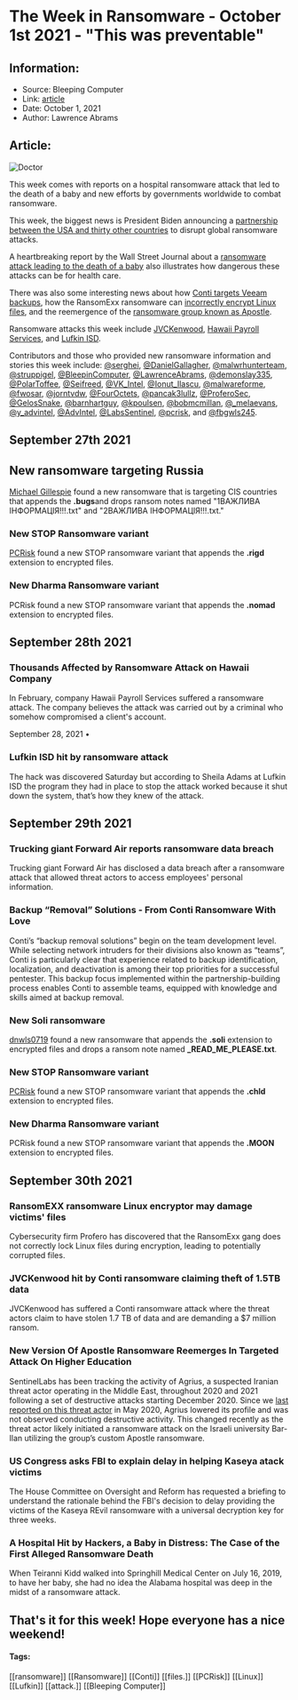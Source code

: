 # The Week in Ransomware - October 1st 2021 - "This was preventable"
### 

## Information:
+ Source: Bleeping Computer
+ Link: [article](https://www.bleepingcomputer.com/news/security/the-week-in-ransomware-october-1st-2021-this-was-preventable/)
+ Date: October 1, 2021
+ Author: Lawrence Abrams


## Article:
![Doctor](https://www.bleepstatic.com/content/hl-images/2020/10/29/Hospital.jpg)


This week comes with reports on a hospital ransomware attack that led to the death of a baby and new efforts by governments worldwide to combat ransomware.


This week, the biggest news is President Biden announcing a [partnership between the USA and thirty other countries](https://www.bleepingcomputer.com/news/security/us-unites-30-countries-to-disrupt-global-ransomware-attacks/) to disrupt global ransomware attacks.


A heartbreaking report by the Wall Street Journal about a [ransomware attack leading to the death of a baby](http://www.wsj.com/articles/ransomware-hackers-hospital-first-alleged-death-11633008116) also illustrates how dangerous these attacks can be for health care.


There was also some interesting news about how [Conti targets Veeam backups](http://www.advintel.io/post/backup-removal-solutions-from-conti-ransomware-with-love), how the RansomExx ransomware can [incorrectly encrypt Linux files](https://www.bleepingcomputer.com/news/security/ransomexx-ransomware-linux-encryptor-may-damage-victims-files/), and the reemergence of the [ransomware group known as Apostle](http://www.sentinelone.com/labs/new-version-of-apostle-ransomware-reemerges-in-targeted-attack-on-higher-education/).


Ransomware attacks this week include [JVCKenwood](https://www.bleepingcomputer.com/news/security/jvckenwood-hit-by-conti-ransomware-claiming-theft-of-15tb-data/), [Hawaii Payroll Services](http://www.govtech.com/security/thousands-affected-by-ransomware-attack-on-hawaii-company), and [Lufkin ISD](https://www.ktre.com/2021/09/28/lufkin-isd-hit-by-ransomware-attack/).


Contributors and those who provided new ransomware information and stories this week include: [@serghei](https://twitter.com/serghei), [@DanielGallagher](https://twitter.com/DanielGallagher), [@malwrhunterteam](https://twitter.com/malwrhunterteam), [@struppigel](https://twitter.com/struppigel), [@BleepinComputer](https://twitter.com/BleepinComputer), [@LawrenceAbrams](https://twitter.com/LawrenceAbrams), [@demonslay335](https://twitter.com/demonslay335), [@PolarToffee](https://twitter.com/PolarToffee), [@Seifreed](https://twitter.com/Seifreed), [@VK\_Intel](https://twitter.com/VK_Intel), [@Ionut\_Ilascu](https://twitter.com/Ionut_Ilascu), [@malwareforme](https://twitter.com/malwareforme), [@fwosar](https://twitter.com/fwosar), [@jorntvdw](https://twitter.com/jorntvdw), [@FourOctets](https://twitter.com/FourOctets), [@pancak3lullz](https://twitter.com/pancak3lullz), [@ProferoSec](https://twitter.com/ProferoSec), [@GelosSnake](https://twitter.com/GelosSnake), [@barnhartguy](https://twitter.com/barnhartguy), [@kpoulsen](https://twitter.com/kpoulsen), [@bobmcmillan](https://twitter.com/bobmcmillan), [@\_melaevans](https://twitter.com/_melaevans), [@y\_advintel](https://twitter.com/y_advintel), [@AdvIntel](https://twitter.com/AdvIntel), [@LabsSentinel](https://twitter.com/LabsSentinel), [@pcrisk](https://twitter.com/pcrisk), and [@fbgwls245](https://twitter.com/fbgwls245).


September 27th 2021
-------------------


New ransomware targeting Russia
-------------------------------


[Michael Gillespie](https://twitter.com/demonslay335) found a new ransomware that is targeting CIS countries that appends the **.bugs**and drops ransom notes named "1ВАЖЛИВА ІНФОРМАЦІЯ!!!.txt" and "2ВАЖЛИВА ІНФОРМАЦІЯ!!!.txt."


### New STOP Ransomware variant


[PCRisk](https://twitter.com/pcrisk) found a new STOP ransomware variant that appends the **.rigd** extension to encrypted files.


### New Dharma Ransomware variant


PCRisk found a new STOP ransomware variant that appends the **.nomad** extension to encrypted files.


September 28th 2021
-------------------


### Thousands Affected by Ransomware Attack on Hawaii Company


In February, company Hawaii Payroll Services suffered a ransomware attack. The company believes the attack was carried out by a criminal who somehow compromised a client's account.


September 28, 2021 • 


### Lufkin ISD hit by ransomware attack


The hack was discovered Saturday but according to Sheila Adams at Lufkin ISD the program they had in place to stop the attack worked because it shut down the system, that’s how they knew of the attack.


September 29th 2021
-------------------


### Trucking giant Forward Air reports ransomware data breach


Trucking giant Forward Air has disclosed a data breach after a ransomware attack that allowed threat actors to access employees' personal information.


### Backup “Removal” Solutions - From Conti Ransomware With Love


Conti’s “backup removal solutions” begin on the team development level. While selecting network intruders for their divisions also known as “teams”, Conti is particularly clear that experience related to backup identification, localization, and deactivation is among their top priorities for a successful pentester. This backup focus implemented within the partnership-building process enables Conti to assemble teams, equipped with knowledge and skills aimed at backup removal.


### New Soli ransomware


[dnwls0719](https://twitter.com/fbgwls245) found a new ransomware that appends the **.soli** extension to encrypted files and drops a ransom note named **\_READ\_ME\_PLEASE.txt**.


### New STOP Ransomware variant


[PCRisk](https://twitter.com/pcrisk) found a new STOP ransomware variant that appends the **.chld** extension to encrypted files.


### New Dharma Ransomware variant


PCRisk found a new STOP ransomware variant that appends the **.MOON** extension to encrypted files.


September 30th 2021
-------------------


### RansomEXX ransomware Linux encryptor may damage victims' files


Cybersecurity firm Profero has discovered that the RansomExx gang does not correctly lock Linux files during encryption, leading to potentially corrupted files.


### JVCKenwood hit by Conti ransomware claiming theft of 1.5TB data


JVCKenwood has suffered a Conti ransomware attack where the threat actors claim to have stolen 1.7 TB of data and are demanding a $7 million ransom.


### New Version Of Apostle Ransomware Reemerges In Targeted Attack On Higher Education


SentinelLabs has been tracking the activity of Agrius, a suspected Iranian threat actor operating in the Middle East, throughout 2020 and 2021 following a set of destructive attacks starting December 2020. Since we [last reported on this threat actor](https://www.sentinelone.com/labs/from-wiper-to-ransomware-the-evolution-of-agrius/) in May 2020, Agrius lowered its profile and was not observed conducting destructive activity. This changed recently as the threat actor likely initiated a ransomware attack on the Israeli university Bar-Ilan utilizing the group’s custom Apostle ransomware.


### US Congress asks FBI to explain delay in helping Kaseya atack victims


The House Committee on Oversight and Reform has requested a briefing to understand the rationale behind the FBI's decision to delay providing the victims of the Kaseya REvil ransomware with a universal decryption key for three weeks.


### A Hospital Hit by Hackers, a Baby in Distress: The Case of the First Alleged Ransomware Death


When Teiranni Kidd walked into Springhill Medical Center on July 16, 2019, to have her baby, she had no idea the Alabama hospital was deep in the midst of a ransomware attack.


That's it for this week! Hope everyone has a nice weekend!
----------------------------------------------------------




#### Tags:
[[ransomware]] [[Ransomware]] [[Conti]] [[files.]] [[PCRisk]] [[Linux]] [[Lufkin]] [[attack.]] [[Bleeping Computer]]
